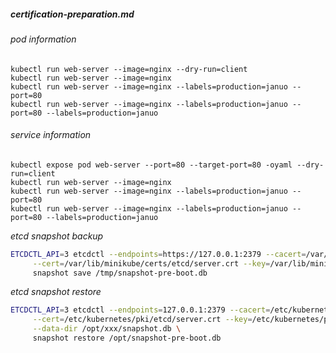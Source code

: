 ##### certification-preparation.md

###### pod information
```console
kubectl run web-server --image=nginx --dry-run=client
kubectl run web-server --image=nginx
kubectl run web-server --image=nginx --labels=production=januo --port=80
kubectl run web-server --image=nginx --labels=production=januo --port=80 --labels=production=januo
```

###### service information
```console
kubectl expose pod web-server --port=80 --target-port=80 -oyaml --dry-run=client
kubectl run web-server --image=nginx
kubectl run web-server --image=nginx --labels=production=januo --port=80
kubectl run web-server --image=nginx --labels=production=januo --port=80 --labels=production=januo
```



_etcd snapshot backup_
```bash
ETCDCTL_API=3 etcdctl --endpoints=https://127.0.0.1:2379 --cacert=/var/lib/minikube/certs/etcd/ca.crt \
     --cert=/var/lib/minikube/certs/etcd/server.crt --key=/var/lib/minikube/certs/etcd/server.key \
     snapshot save /tmp/snapshot-pre-boot.db
```


_etcd snapshot restore_
```bash
ETCDCTL_API=3 etcdctl --endpoints=127.0.0.1:2379 --cacert=/etc/kubernetes/pki/etcd/ca.crt \
     --cert=/etc/kubernetes/pki/etcd/server.crt --key=/etc/kubernetes/pki/etcd/server.key \
     --data-dir /opt/xxx/snapshot.db \
     snapshot restore /opt/snapshot-pre-boot.db
```
